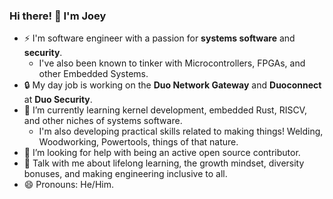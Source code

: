 ### Hi there! 👋 I'm Joey

- ⚡️ I'm software engineer with a passion for **systems software** and **security**.
  - I've also been known to tinker with Microcontrollers, FPGAs, and other Embedded Systems.
- 🔒 My day job is working on the **Duo Network Gateway** and **Duoconnect** at **Duo Security**.
- 🌱 I’m currently learning kernel development, embedded Rust, RISCV, and other niches of systems software.
  - I'm also developing practical skills related to making things! Welding, Woodworking, Powertools, things of that nature.
- 🤔 I’m looking for help with being an active open source contributor.
- 💬 Talk with me about lifelong learning, the growth mindset, diversity bonuses, and making engineering inclusive to all.
- 😄 Pronouns: He/Him.
